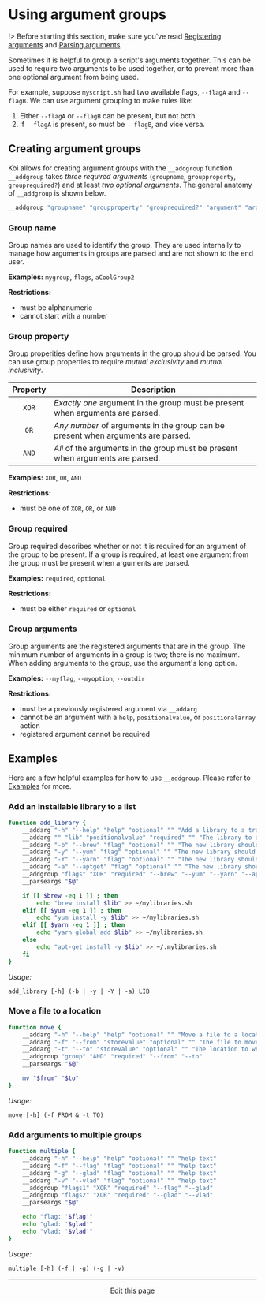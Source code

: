 # Using argument groups
!> Before starting this section, make sure you've read [Registering arguments](/registering_arguments) and [Parsing arguments](/parsing_arguments).

Sometimes it is helpful to group a script's arguments together. This can be used to require two arguments to be used together, or to prevent more than one optional argument from being used.

For example, suppose `myscript.sh` had two available flags, `--flagA` and `--flagB`. We can use argument grouping to make rules like:
1. Either `--flagA` or `--flagB` can be present, but not both.
2. If `--flagA` is present, so must be `--flagB`, and vice versa.

## Creating argument groups
Koi allows for creating argument groups with the `__addgroup` function. `__addgroup` takes _three required arguments_ (`groupname`, `groupproperty`, `grouprequired?`) and at least _two optional arguments_. The general anatomy of `__addgroup` is shown below.

```bash
__addgroup "groupname" "groupproperty" "grouprequired?" "argument" "argument" ...
```

### Group name
Group names are used to identify the group. They are used internally to manage how arguments in groups are parsed and are not shown to the end user.

**Examples:** `mygroup`, `flags`, `aCoolGroup2`

**Restrictions:**
* must be alphanumeric
* cannot start with a number

### Group property
Group properities define how arguments in the group should be parsed. You can use group properties to require _mutual exclusivity_ and _mutual inclusivity_.

| Property | Description |
|:--------:|-------------|
| `XOR` | _Exactly one_ argument in the group must be present when arguments are parsed. |
| `OR` | _Any number_ of arguments in the group can be present when arguments are parsed. |
| `AND` | _All_ of the arguments in the group must be present when arguments are parsed. |

**Examples:** `XOR`, `OR`, `AND`

**Restrictions:**
* must be one of `XOR`, `OR`, or `AND`

### Group required
Group required describes whether or not it is required for an argument of the group to be present. If a group is required, at least one argument from the group must be present when arguments are parsed.

**Examples:** `required`, `optional`

**Restrictions:**
* must be either `required` or `optional`

### Group arguments
Group arguments are the registered arguments that are in the group. The minimum number of arguments in a group is two; there is no maximum. When adding arguments to the group, use the argument's long option.

**Examples:** `--myflag`, `--myoption`, `--outdir`

**Restrictions:**
* must be a previously registered argument via `__addarg`
* cannot be an argument with a `help`, `positionalvalue`, or `positionalarray` action
* registered argument cannot be required

## Examples
Here are a few helpful examples for how to use `__addgroup`. Please refer to [Examples](/examples) for more.

### Add an installable library to a list
```bash
function add_library {
	__addarg "-h" "--help" "help" "optional" "" "Add a library to a trackable list"
	__addarg "" "lib" "positionalvalue" "required" "" "The library to add"
	__addarg "-b" "--brew" "flag" "optional" "" "The new library should be installed via Homebrew"
	__addarg "-y" "--yum" "flag" "optional" "" "The new library should be installed via yum"
	__addarg "-Y" "--yarn" "flag" "optional" "" "The new library should be installed via yarn"
	__addarg "-a" "--aptget" "flag" "optional" "" "The new library should be installed via apt-get"
	__addgroup "flags" "XOR" "required" "--brew" "--yum" "--yarn" "--aptget"
	__parseargs "$@"

	if [[ $brew -eq 1 ]] ; then
		echo "brew install $lib" >> ~/mylibraries.sh
	elif [[ $yum -eq 1 ]] ; then
		echo "yum install -y $lib" >> ~/mylibraries.sh
	elif [[ $yarn -eq 1 ]] ; then
		echo "yarn global add $lib" >> ~/mylibraries.sh
	else
		echo "apt-get install -y $lib" >> ~/.mylibraries.sh
	fi
}
```
_Usage:_
```
add_library [-h] (-b | -y | -Y | -a) LIB
```

### Move a file to a location
```bash
function move {
	__addarg "-h" "--help" "help" "optional" "" "Move a file to a location"
	__addarg "-f" "--from" "storevalue" "optional" "" "The file to move" "__verifyfile"
	__addarg "-t" "--to" "storevalue" "optional" "" "The location to which to move"
	__addgroup "group" "AND" "required" "--from" "--to"
	__parseargs "$@"

	mv "$from" "$to"
}
```
_Usage:_
```
move [-h] (-f FROM & -t TO)
```

### Add arguments to multiple groups
```bash
function multiple {
	__addarg "-h" "--help" "help" "optional" "" "help text"
	__addarg "-f" "--flag" "flag" "optional" "" "help text"
	__addarg "-g" "--glad" "flag" "optional" "" "help text"
	__addarg "-v" "--vlad" "flag" "optional" "" "help text"
	__addgroup "flags1" "XOR" "required" "--flag" "--glad"
	__addgroup "flags2" "XOR" "required" "--glad" "--vlad"
	__parseargs "$@"

	echo "flag: '$flag'"
	echo "glad: '$glad'"
	echo "vlad: '$vlad'"
}
```
_Usage:_
```
multiple [-h] (-f | -g) (-g | -v)
```

<hr>
<div style="text-align:center">
	<a class="edit-link" href="https://github.com/wcarhart/docs/blob/master/docs/koi/using_argument_groups.md" target="_blank"><i class="fas fa-edit"></i> Edit this page</a>
</div>